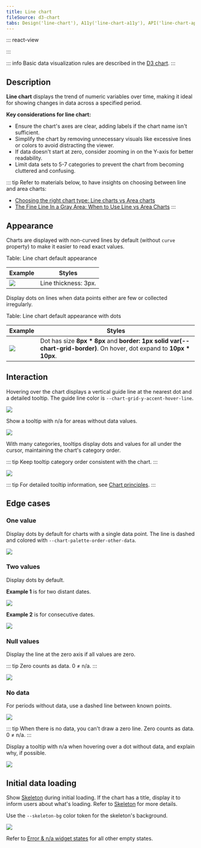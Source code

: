 ```yaml
---
title: Line chart
fileSource: d3-chart
tabs: Design('line-chart'), A11y('line-chart-a11y'), API('line-chart-api'), Examples('line-chart-d3-code'), Changelog('d3-chart-changelog')
---
```


::: react-view

<script lang="tsx">
import React from 'react';
import PlaygroundGeneration from '@components/PlaygroundGeneration';
import { chartPlayground } from '@components/ChartPlayground';
import { Chart, LineChartProps } from '@semcore/d3-chart';
import { curveCardinal, curveLinearClosed, curveBumpX } from 'd3-shape';

const data = [...Array(5).keys()].map((d, i) => ({
  x: i,
  Line1: Math.random() * 10,
  Line2: Math.random() * 10,
  Line3: Math.random() * 10,
}));

const curveMap = {
  curveCardinal,
  curveLinearClosed,
  curveBumpX,
};

const App = PlaygroundGeneration((preview) => {
  const { select, radio, label, bool } = preview('Chart.Line');

  const {
    direction,
    alignItems,
    showXAxis,
    showYAxis,
    showTooltip,
    showLegend,
    legendProps,
    showTotalInTooltip,
    patterns,
  } = chartPlayground({ select, radio, label, bool });

  label({ label: 'Linear chart props', key: 'linearChartProps' });

  const curveName = select({
    key: 'curveName',
    defaultValue: 'No curve',
    label: 'Curve',
    options: ['No curve', ...Object.keys(curveMap)],
  });

  const showDots = bool({
    key: 'showDots',
    defaultValue: true,
    label: 'Dots',
  });

  const chartProps: LineChartProps = {
    data,
    groupKey: 'x',
    plotWidth: 300,
    plotHeight: 200,
    showTotalInTooltip,
    direction,
    showTooltip,
    showDots,
    curve: curveMap[curveName],
    showXAxis,
    showYAxis,
    alignItems,
    patterns,
  };

  if (showLegend) {
    chartProps.legendProps = legendProps;
  } else {
    chartProps.showLegend = false;
  }

  return <Chart.Line {...chartProps} />;
}, {filterProps: ['data']});
</script>

:::

::: info
Basic data visualization rules are described in the [D3 chart](/data-display/d3-chart/d3-chart).
:::

## Description

**Line chart** displays the trend of numeric variables over time, making it ideal for showing changes in data across a specified period.

**Key considerations for line chart:**

- Ensure the chart's axes are clear, adding labels if the chart name isn't sufficient.
- Simplify the chart by removing unnecessary visuals like excessive lines or colors to avoid distracting the viewer.
- If data doesn't start at zero, consider zooming in on the Y-axis for better readability.
- Limit data sets to 5-7 categories to prevent the chart from becoming cluttered and confusing.

::: tip
Refer to materials below, to have insights on choosing between line and area charts:

- [Choosing the right chart type: Line charts vs Area charts](https://www.fusioncharts.com/blog/line-charts-vs-area-charts/)
- [The Fine Line In a Gray Area: When to Use Line vs Area Charts](https://visual.ly/blog/line-vs-area-charts/)
:::

## Appearance

Charts are displayed with non-curved lines by default (without `curve` property) to make it easier to read exact values.

Table: Line chart default appearance

| Example                                       | Styles                 |
| --------------------------------------------- | ---------------------- |
| ![](static/without-dots.png) | Line thickness: 3px. |

Display dots on lines when data points either are few or collected irregularly.

Table: Line chart default appearance with dots

| Example                            | Styles                                                                                                                      |
| ---------------------------------- | --------------------------------------------------------------------------------------------------------------------------- |
| ![](static/dots.png) | Dot has size **8px * 8px** and **border: 1px solid var(--chart-grid-border)**. On hover, dot expand to **10px * 10px**. |

## Interaction

Hovering over the chart displays a vertical guide line at the nearest dot and a detailed tooltip. The guide line color is `--chart-grid-y-accent-hover-line`.

![](static/popover-1.png)

Show a tooltip with n/a for areas without data values.

![](static/partially.png)

With many categories, tooltips display dots and values for all under the cursor, maintaining the chart's category order.

::: tip
Keep tooltip category order consistent with the chart.
:::

![](static/popover-2.png)

::: tip
For detailed tooltip information, see [Chart principles](/data-display/d3-chart/d3-chart#tooltip).
:::

## Edge cases

### One value

Display dots by default for charts with a single data point. The line is dashed and colored with `--chart-palette-order-other-data`.

![](static/one-dot-line-chart.png)

### Two values

Display dots by default.

**Example 1** is for two distant dates.

![](static/two-dots1-line-chart.png)

**Example 2** is for consecutive dates.

![](static/two-dots2.png)

### Null values

Display the line at the zero axis if all values are zero.

::: tip
Zero counts as data. 0 ≠ n/a.
:::

![](static/null-line-chart.png)

### No data

For periods without data, use a dashed line between known points.

![](static/partially.png)

::: tip
When there is no data, you can't draw a zero line. Zero counts as data. 0 ≠ n/a.
:::

Display a tooltip with n/a when hovering over a dot without data, and explain why, if possible.

![](static/not-available.png)

## Initial data loading

Show [Skeleton](/components/skeleton/skeleton) during initial loading. If the chart has a title, display it to inform users about what's loading. Refer to [Skeleton](/components/skeleton/skeleton) for more details.

Use the `--skeleton-bg` color token for the skeleton's background.

![](static/line-skeleton.png)

Refer to [Error & n/a widget states](/components/widget-empty/widget-empty) for all other empty states.
